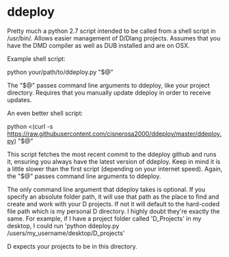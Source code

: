 # ddeploy
Pretty much a python 2.7 script intended to be called from a shell script in /usr/bin/. Allows easier management of D/Dlang projects.
Assumes that you have the DMD compiler as well as DUB installed and are on OSX.

Example shell script:

python your/path/to/ddeploy.py "$@"


The "$@" passes command line arguments to ddeploy, like your project directory. Requires that you manually update ddeploy in order to receive updates.



An even better shell script:

python <(curl -s https://raw.githubusercontent.com/cisnerosa2000/ddeploy/master/ddeploy.py) "$@"

This script fetches the most recent commit to the ddeploy github and runs it, ensuring you always have the latest version of ddeploy. Keep in mind it is a little slower than the first script (depending on your internet speed). Again, the "$@" passes command line arguments to ddeploy. 


The only command line argument that ddeploy takes is optional. If you specify an absolute folder path, it will use that path as the place to find and create and work with your D projects. If not it will default to the hard-coded file path which is my personal D directory. I highly doubt they're exactly the same. For example, if I have a project folder called 'D\_Projects' in my desktop, I could run 'python ddeploy.py /users/my\_username/desktop/D\_projects' 

D expects your projects to be in this directory.